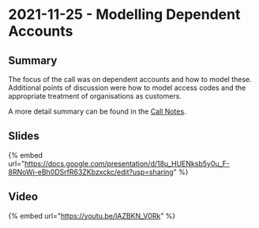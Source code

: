 # 2021-11-25 - Modelling Dependent Accounts

## Summary

The focus of the call was on dependent accounts and how to model these. Additional points of discussion were how to model access codes and the appropriate treatment of organisations as customers.

A more detail summary can be found in the [Call Notes](https://docs.google.com/document/d/1Yu9ZeF\_6Bzgm6mqxaHlYglv0eJo1oa5vbmKfAESlB8s/edit?usp=sharing).

## Slides

{% embed url="https://docs.google.com/presentation/d/18u_HUENksb5y0u_F-8RNoWj-eBh0DSrfR63ZKbzxckc/edit?usp=sharing" %}

## Video

{% embed url="https://youtu.be/IAZBKN_V0Rk" %}

